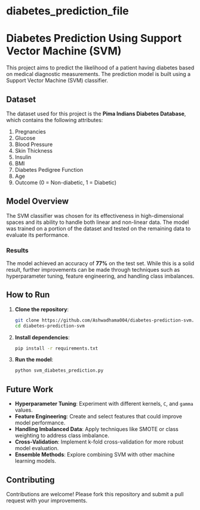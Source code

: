 # diabetes_prediction_file


# Diabetes Prediction Using Support Vector Machine (SVM)

This project aims to predict the likelihood of a patient having diabetes based on medical diagnostic measurements. The prediction model is built using a Support Vector Machine (SVM) classifier.

## Dataset

The dataset used for this project is the **Pima Indians Diabetes Database**, which contains the following attributes:

1. Pregnancies
2. Glucose
3. Blood Pressure
4. Skin Thickness
5. Insulin
6. BMI
7. Diabetes Pedigree Function
8. Age
9. Outcome (0 = Non-diabetic, 1 = Diabetic)

## Model Overview

The SVM classifier was chosen for its effectiveness in high-dimensional spaces and its ability to handle both linear and non-linear data. The model was trained on a portion of the dataset and tested on the remaining data to evaluate its performance.

### Results

The model achieved an accuracy of **77%** on the test set. While this is a solid result, further improvements can be made through techniques such as hyperparameter tuning, feature engineering, and handling class imbalances.

## How to Run

1. **Clone the repository**:
   ```bash
   git clone https://github.com/Ashwadhama004/diabetes-prediction-svm.git
   cd diabetes-prediction-svm
   ```

2. **Install dependencies**:
   ```bash
   pip install -r requirements.txt
   ```

3. **Run the model**:
   ```bash
   python svm_diabetes_prediction.py
   ```

## Future Work

- **Hyperparameter Tuning**: Experiment with different kernels, `C`, and `gamma` values.
- **Feature Engineering**: Create and select features that could improve model performance.
- **Handling Imbalanced Data**: Apply techniques like SMOTE or class weighting to address class imbalance.
- **Cross-Validation**: Implement k-fold cross-validation for more robust model evaluation.
- **Ensemble Methods**: Explore combining SVM with other machine learning models.

## Contributing

Contributions are welcome! Please fork this repository and submit a pull request with your improvements.

